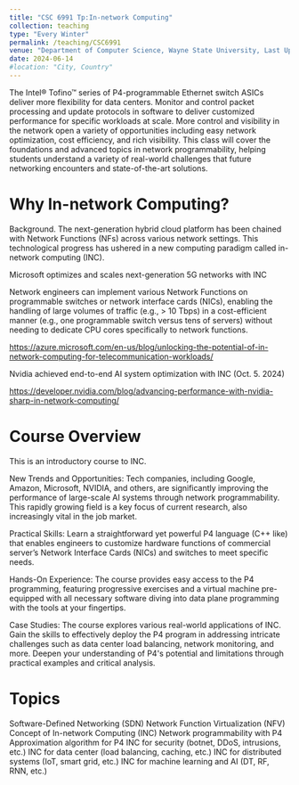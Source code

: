 ```yaml
---
title: "CSC 6991 Tp:In-network Computing"
collection: teaching
type: "Every Winter"
permalink: /teaching/CSC6991
venue: "Department of Computer Science, Wayne State University, Last Update"
date: 2024-06-14
#location: "City, Country"
---
```


The Intel® Tofino™ series of P4-programmable Ethernet switch ASICs deliver more flexibility for data centers. Monitor and control packet processing and update protocols in software to deliver customized performance for specific workloads at scale. More control and visibility in the network open a variety of opportunities including easy network optimization, cost efficiency, and rich visibility. This class will cover the foundations and advanced topics in network programmability, helping students understand a variety of real-world challenges that future networking encounters and state-of-the-art solutions.

Why In-network Computing?
======
Background. The next-generation hybrid cloud platform has been chained with Network Functions (NFs) across various network settings. This technological progress has ushered in a new computing paradigm called in-network computing (INC).

Microsoft optimizes and scales next-generation 5G networks with INC 

Network engineers can implement various Network Functions on programmable switches or network interface cards (NICs), enabling the handling of large volumes of traffic (e.g., > 10 Tbps) in a cost-efficient manner (e.g., one programmable switch versus tens of servers) without needing to dedicate CPU cores specifically to network functions.

https://azure.microsoft.com/en-us/blog/unlocking-the-potential-of-in-network-computing-for-telecommunication-workloads/

Nvidia achieved end-to-end AI system optimization with INC (Oct. 5. 2024)

https://developer.nvidia.com/blog/advancing-performance-with-nvidia-sharp-in-network-computing/


Course Overview
======

This is an introductory course to INC.

New Trends and Opportunities:
Tech companies, including Google, Amazon, Microsoft, NVIDIA, and others, are significantly improving the performance of large-scale AI systems through network programmability. This rapidly growing field is a key focus of current research, also increasingly vital in the job market.

Practical Skills:
Learn a straightforward yet powerful P4 language (C++ like) that enables engineers to customize hardware functions of commercial server’s Network Interface Cards (NICs) and switches to meet specific needs.

Hands-On Experience:
The course provides easy access to the P4 programming, featuring progressive exercises and a virtual machine pre-equipped with all necessary software diving into data plane programming with the tools at your fingertips.

Case Studies:
The course explores various real-world applications of INC. Gain the skills to effectively deploy the P4 program in addressing intricate challenges such as data center load balancing, network monitoring, and more. Deepen your understanding of P4's potential and limitations through practical examples and critical analysis.


Topics
======
Software-Defined Networking (SDN)
Network Function Virtualization (NFV)
Concept of In-network Computing (INC)
Network programmability with P4
Approximation algorithm for P4
INC for security (botnet, DDoS, intrusions, etc.)
INC for data center (load balancing, caching, etc.)
INC for distributed systems (IoT, smart grid, etc.)
INC for machine learning and AI (DT, RF, RNN, etc.)
